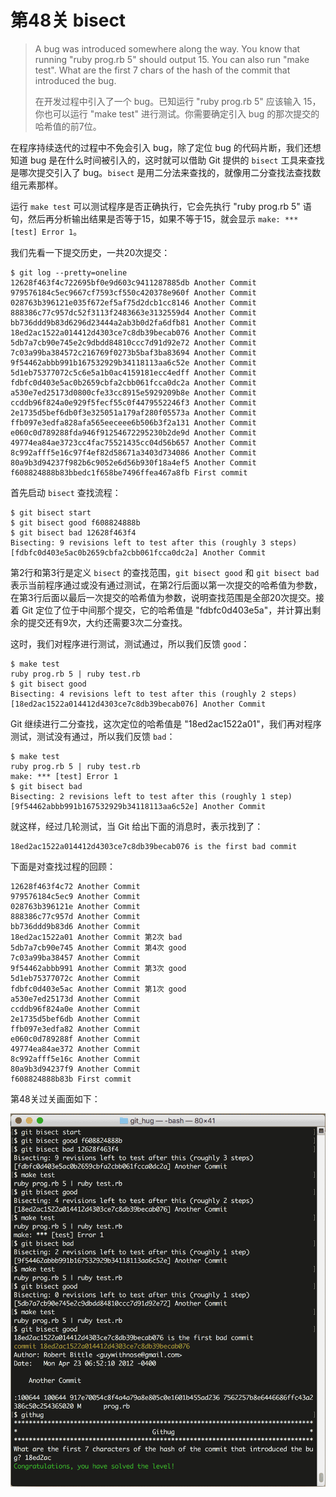# 第48关 bisect

> A bug was introduced somewhere along the way.  You know that running "ruby prog.rb 5" should output 15.  You can also run "make test".  What are the first 7 chars of the hash of the commit that introduced the bug.
> 
> 在开发过程中引入了一个 bug。已知运行 "ruby prog.rb 5" 应该输入 15，你也可以运行 "make test" 进行测试。你需要确定引入 bug 的那次提交的哈希值的前7位。

在程序持续迭代的过程中不免会引入 bug，除了定位 bug 的代码片断，我们还想知道 bug 是在什么时间被引入的，这时就可以借助 Git 提供的 `bisect` 工具来查找是哪次提交引入了 bug。`bisect` 是用二分法来查找的，就像用二分查找法查找数组元素那样。

运行 `make test` 可以测试程序是否正确执行，它会先执行 "ruby prog.rb 5" 语句，然后再分析输出结果是否等于15，如果不等于15，就会显示 `make: *** [test] Error 1`。

我们先看一下提交历史，一共20次提交：

```
$ git log --pretty=oneline
12628f463f4c722695bf0e9d603c9411287885db Another Commit
979576184c5ec9667cf7593cf550c420378e960f Another Commit
028763b396121e035f672ef5af75d2dcb1cc8146 Another Commit
888386c77c957dc52f3113f2483663e3132559d4 Another Commit
bb736ddd9b83d6296d23444a2ab3b0d2fa6dfb81 Another Commit
18ed2ac1522a014412d4303ce7c8db39becab076 Another Commit
5db7a7cb90e745e2c9dbdd84810ccc7d91d92e72 Another Commit
7c03a99ba384572c216769f0273b5baf3ba83694 Another Commit
9f54462abbb991b167532929b34118113aa6c52e Another Commit
5d1eb75377072c5c6e5a1b0ac4159181ecc4edff Another Commit
fdbfc0d403e5ac0b2659cbfa2cbb061fcca0dc2a Another Commit
a530e7ed25173d0800cfe33cc8915e5929209b8e Another Commit
ccddb96f824a0e929f5fecf55c0f4479552246f3 Another Commit
2e1735d5bef6db0f3e325051a179af280f05573a Another Commit
ffb097e3edfa828afa565eeceee6b506b3f2a131 Another Commit
e060c0d789288fda946f91254672295230b2de9d Another Commit
49774ea84ae3723cc4fac75521435cc04d56b657 Another Commit
8c992afff5e16c97f4ef82d58671a3403d734086 Another Commit
80a9b3d94237f982b6c9052e6d56b930f18a4ef5 Another Commit
f608824888b83bbedc1f658be7496ffea467a8fb First commit
```

首先启动 `bisect` 查找流程：

```
$ git bisect start
$ git bisect good f608824888b
$ git bisect bad 12628f463f4
Bisecting: 9 revisions left to test after this (roughly 3 steps)
[fdbfc0d403e5ac0b2659cbfa2cbb061fcca0dc2a] Another Commit
```

第2行和第3行是定义 `bisect` 的查找范围，`git bisect good` 和 `git bisect bad` 表示当前程序通过或没有通过测试，在第2行后面以第一次提交的哈希值为参数，在第3行后面以最后一次提交的哈希值为参数，说明查找范围是全部20次提交。接着 Git 定位了位于中间那个提交，它的哈希值是 "fdbfc0d403e5a"，并计算出剩余的提交还有9次，大约还需要3次二分查找。

这时，我们对程序进行测试，测试通过，所以我们反馈 `good`：

```
$ make test
ruby prog.rb 5 | ruby test.rb
$ git bisect good
Bisecting: 4 revisions left to test after this (roughly 2 steps)
[18ed2ac1522a014412d4303ce7c8db39becab076] Another Commit
```

Git 继续进行二分查找，这次定位的哈希值是 "18ed2ac1522a01"，我们再对程序测试，测试没有通过，所以我们反馈 `bad`：

```
$ make test
ruby prog.rb 5 | ruby test.rb
make: *** [test] Error 1
$ git bisect bad
Bisecting: 2 revisions left to test after this (roughly 1 step)
[9f54462abbb991b167532929b34118113aa6c52e] Another Commit
```

就这样，经过几轮测试，当 Git 给出下面的消息时，表示找到了：

```
18ed2ac1522a014412d4303ce7c8db39becab076 is the first bad commit
```

下面是对查找过程的回顾：

```
12628f463f4c72 Another Commit
979576184c5ec9 Another Commit
028763b396121e Another Commit
888386c77c957d Another Commit
bb736ddd9b83d6 Another Commit
18ed2ac1522a01 Another Commit 第2次 bad
5db7a7cb90e745 Another Commit 第4次 good
7c03a99ba38457 Another Commit
9f54462abbb991 Another Commit 第3次 good
5d1eb75377072c Another Commit
fdbfc0d403e5ac Another Commit 第1次 good
a530e7ed25173d Another Commit
ccddb96f824a0e Another Commit
2e1735d5bef6db Another Commit
ffb097e3edfa82 Another Commit
e060c0d789288f Another Commit
49774ea84ae372 Another Commit
8c992afff5e16c Another Commit
80a9b3d94237f9 Another Commit
f608824888b83b First commit
```

第48关过关画面如下：

![第48关 bisect](images/level-48-bisect.png)